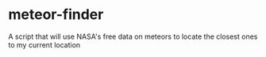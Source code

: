 # meteor-finder
A script that will use NASA's free data on meteors to locate the closest ones to my current location
